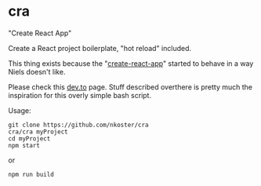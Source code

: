 # cra
"Create React App"

Create a React project boilerplate, "hot reload" included.

This thing exists because the "[create-react-app](https://www.npmjs.com/package/create-react-app)" started to behave in a way Niels doesn't like.

Please check this [dev.to](https://dev.to/nikhilkumaran/don-t-use-create-react-app-how-you-can-set-up-your-own-reactjs-boilerplate-43l0) page.
Stuff described overthere is pretty much the inspiration for this overly simple bash script.

Usage:

```
git clone https://github.com/nkoster/cra
cra/cra myProject
cd myProject
npm start
```

or

```
npm run build
```
